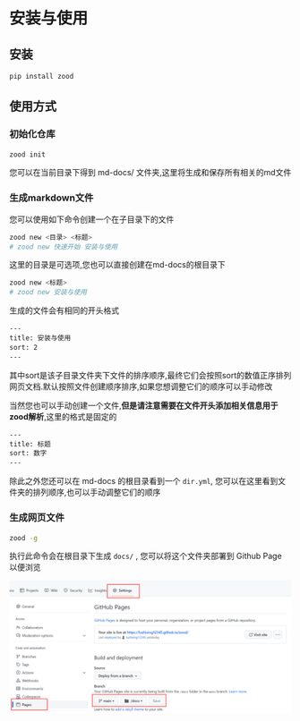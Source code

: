 # 安装与使用

## 安装

```bash
pip install zood
```

## 使用方式

### 初始化仓库

```bash
zood init
```

您可以在当前目录下得到 md-docs/ 文件夹,这里将生成和保存所有相关的md文件

### 生成markdown文件

您可以使用如下命令创建一个在子目录下的文件

```bash
zood new <目录> <标题>
# zood new 快速开始 安装与使用
```

这里的目录是可选项,您也可以直接创建在md-docs的根目录下

```bash
zood new <标题>
# zood new 安装与使用
```

生成的文件会有相同的开头格式

```txt
---
title: 安装与使用
sort: 2
---
```

其中sort是该子目录文件夹下文件的排序顺序,最终它们会按照sort的数值正序排列网页文档.默认按照文件创建顺序排序,如果您想调整它们的顺序可以手动修改

当然您也可以手动创建一个文件,**但是请注意需要在文件开头添加相关信息用于zood解析**,这里的格式是固定的

```txt
---
title: 标题
sort: 数字
---
```

除此之外您还可以在 md-docs 的根目录看到一个 `dir.yml`, 您可以在这里看到文件夹的排列顺序,也可以手动调整它们的顺序

### 生成网页文件

```bash
zood -g
```

执行此命令会在根目录下生成 `docs/` , 您可以将这个文件夹部署到 Github Page 以便浏览

![20221230222949](https://raw.githubusercontent.com/learner-lu/picbed/master/20221230222949.png)
